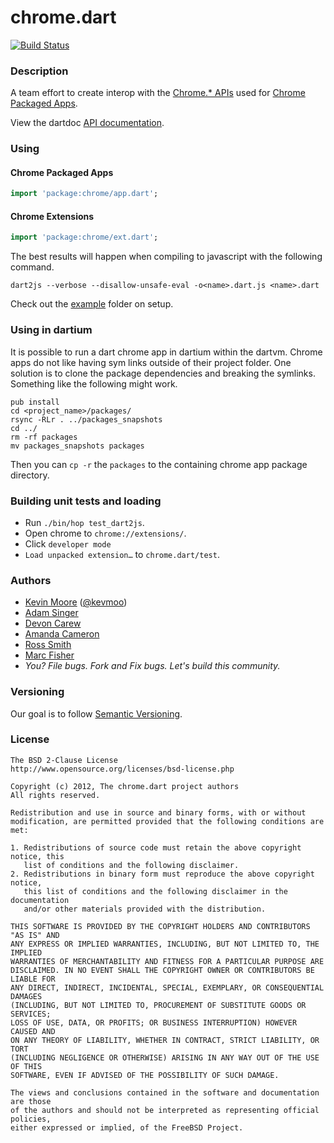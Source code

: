 # chrome.dart

[![Build Status](https://drone.io/github.com/dart-gde/chrome.dart/status.png)][badge]

### Description

A team effort to create interop with the [Chrome.* APIs][] used for
[Chrome Packaged Apps][].

View the dartdoc [API documentation](http://dart-gde.github.com/chrome.dart).

### Using

#### Chrome Packaged Apps

```dart
import 'package:chrome/app.dart';
```

#### Chrome Extensions

```dart
import 'package:chrome/ext.dart';
```

The best results will happen when compiling to javascript with the following
command.

```
dart2js --verbose --disallow-unsafe-eval -o<name>.dart.js <name>.dart
```

Check out the [example](example) folder on setup.

### Using in dartium

It is possible to run a dart chrome app in dartium within the dartvm. Chrome
apps do not like having sym links outside of their project folder. One solution
is to clone the package dependencies and breaking the symlinks. Something like
the following might work.

```
pub install
cd <project_name>/packages/
rsync -RLr . ../packages_snapshots
cd ../
rm -rf packages
mv packages_snapshots packages
```

Then you can `cp -r` the `packages` to the containing chrome app package
directory.

### Building unit tests and loading

* Run `./bin/hop test_dart2js`.
* Open chrome to `chrome://extensions/`.
* Click `developer mode`
* `Load unpacked extension…` to `chrome.dart/test`.

### Authors

 * [Kevin Moore](https://github.com/kevmoo) ([@kevmoo](http://twitter.com/kevmoo))
 * [Adam Singer](http://goo.gl/v5xRS)
 * [Devon Carew](https://github.com/devoncarew)
 * [Amanda Cameron](http://github.com/AmandaCameron)
 * [Ross Smith](http://futureperfect.info)
 * [Marc Fisher](https://github.com/DrMarcII)
 * _You? File bugs. Fork and Fix bugs. Let's build this community._

### Versioning

Our goal is to follow [Semantic Versioning](http://semver.org/).

### License

```
The BSD 2-Clause License
http://www.opensource.org/licenses/bsd-license.php

Copyright (c) 2012, The chrome.dart project authors
All rights reserved.

Redistribution and use in source and binary forms, with or without
modification, are permitted provided that the following conditions are met:

1. Redistributions of source code must retain the above copyright notice, this
   list of conditions and the following disclaimer.
2. Redistributions in binary form must reproduce the above copyright notice,
   this list of conditions and the following disclaimer in the documentation
   and/or other materials provided with the distribution.

THIS SOFTWARE IS PROVIDED BY THE COPYRIGHT HOLDERS AND CONTRIBUTORS "AS IS" AND
ANY EXPRESS OR IMPLIED WARRANTIES, INCLUDING, BUT NOT LIMITED TO, THE IMPLIED
WARRANTIES OF MERCHANTABILITY AND FITNESS FOR A PARTICULAR PURPOSE ARE
DISCLAIMED. IN NO EVENT SHALL THE COPYRIGHT OWNER OR CONTRIBUTORS BE LIABLE FOR
ANY DIRECT, INDIRECT, INCIDENTAL, SPECIAL, EXEMPLARY, OR CONSEQUENTIAL DAMAGES
(INCLUDING, BUT NOT LIMITED TO, PROCUREMENT OF SUBSTITUTE GOODS OR SERVICES;
LOSS OF USE, DATA, OR PROFITS; OR BUSINESS INTERRUPTION) HOWEVER CAUSED AND
ON ANY THEORY OF LIABILITY, WHETHER IN CONTRACT, STRICT LIABILITY, OR TORT
(INCLUDING NEGLIGENCE OR OTHERWISE) ARISING IN ANY WAY OUT OF THE USE OF THIS
SOFTWARE, EVEN IF ADVISED OF THE POSSIBILITY OF SUCH DAMAGE.

The views and conclusions contained in the software and documentation are those
of the authors and should not be interpreted as representing official policies,
either expressed or implied, of the FreeBSD Project.
```

[badge]: https://drone.io/github.com/dart-gde/chrome.dart/latest
[Chrome.* APIs]: http://developer.chrome.com/trunk/apps/api_index.html
[Chrome Packaged Apps]: http://developer.chrome.com/trunk/apps/about_apps.html

